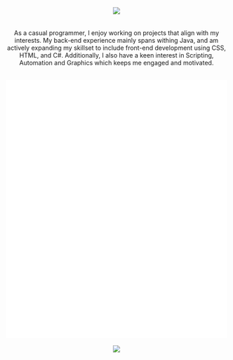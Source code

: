 <div align="center">
  <img src="https://discord.c99.nl/widget/theme-4/690921175538204723.png" width="300"/>
</div>
<br>
<p align="center">As a casual programmer, I enjoy working on projects that align with my interests. My back-end experience mainly spans withing Java, and am actively expanding my skillset to include front-end development using CSS, HTML, and C#. Additionally, I also have a keen interest in Scripting, Automation and Graphics which keeps me engaged and motivated.</p>
<br>
<div align="center">
<a href="https://0xhannyu.github.io/">
  <img align= "center" src="https://raw.githubusercontent.com/0xhannyu/0xhannyu/master/generated/languages.svg#gh-dark-mode-only"/>
  <img align= "center" src="https://raw.githubusercontent.com/0xhannyu/0xhannyu/master/generated/overview.svg#gh-dark-mode-only"/>
</a>
<br><br>
<img src="https://forthebadge.com/images/badges/works-on-my-machine.svg" width=200>
</div>
